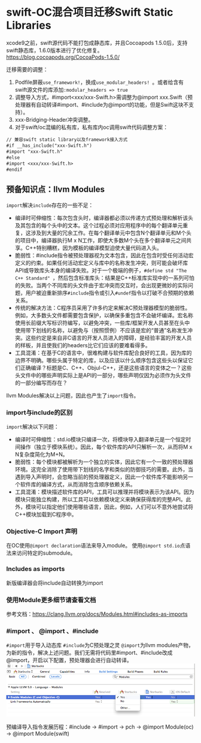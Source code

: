 # swift-OC混合项目迁移Swift Static Libraries
xcode9之前，swift源代码不能打包成静态库，并且Cocoapods 1.5.0后，支持swift静态库，1.6.0版本进行了优化修复。
https://blog.cocoapods.org/CocoaPods-1.5.0/

迁移需要的调整：
1. Podfile屏蔽`use_framework!`，换成`use_modular_headers! `。或者给含有swift源文件的库添加`:modular_headers => true`
2. 调整导入方式，#import<xxx/xxx-Swift.h>需调整为@import xxx.Swift（预处理器有自动转译#import、#include为@import的功能，但是Swift这块不支持）。
3. xxx-Bridging-Header冲突调整。
4. 对于swift/oc混编的私有库，私有库内oc调用swift代码调整方案：
```
// 兼容swift static library以及framework接入方式
#if __has_include("xxx-Swift.h")
#import "xxx-Swift.h"
#else
#import <xxx/xxx-Swift.h>
#endif
```

## 预备知识点：llvm Modules
`import`解决`include`存在的一些不足：
* 编译时可伸缩性：每次包含头时，编译器都必须以传递方式预处理和解析该头及其包含的每个头中的文本。这个过程必须对应用程序中的每个翻译单元重复，这涉及到大量的冗余工作。在每个翻译单元中包含N个翻译单元和M个头的项目中，编译器执行M x N工作，即使大多数M个头在多个翻译单元之间共享。C++特别糟糕，因为模板的编译模型迫使大量代码进入头。
* 脆弱性：#include指令被预处理器视为文本包含，因此在包含时受任何活动宏定义的约束。如果任何活动宏定义与库中的名称发生冲突，则可能会破坏库API或导致库头本身的编译失败。对于一个极端的例子，`#define std "The C++ Standard" `，然后包含标准库头：结果是C++标准库实现中的一系列可怕的失败。当两个不同库的头文件由于宏冲突而交互时，会出现更微妙的实际问题，用户被迫重新排序`#include`指令或引入`#undef`指令以打破不合预期的依赖关系。
* 传统的解决方法：C程序员采用了许多约定来解决C预处理器模型的脆弱性。例如，大多数头文件都需要包含保护，以确保多重包含不会破坏编译。宏名称使用长前缀大写标识符编写，以避免冲突，一些库/框架开发人员甚至在头中使用带下划线的名称，以避免与（按照惯例）不应该是宏的“普通”名称发生冲突。这些约定是来自非C语言的开发人员进入的障碍，是经验丰富的开发人员的样板，并且使我们的headers比它们应该的要难看得多。
* 工具混淆：在基于C的语言中，很难构建与软件库配合良好的工具，因为库的边界不明确。哪些头属于特定的库，以及应该以什么顺序包含这些头以保证它们正确编译？标题是C、C++、Objul-C++，还是这些语言的变体之一？这些头文件中的哪些声明实际上是API的一部分，哪些声明仅因为必须作为头文件的一部分编写而存在？

llvm Modules解决以上问题，因此也产生了`import`指令。

### import与include的区别
`import`解决以下问题：
* 编译时可伸缩性：std.io模块只编译一次，将模块导入翻译单元是一个恒定时间操作（独立于模块系统）。因此，每个软件库的API只解析一次，从而将M x N复杂度简化为M+N。
* 脆弱性：每个模块都被解析为一个独立的实体，因此它有一个一致的预处理器环境。这完全消除了使用带下划线的名字和类似的防御技巧的需要。此外，当遇到导入声明时，会忽略当前的预处理器定义，因此一个软件库不能影响另一个软件库的编译方式，从而消除包含顺序依赖关系。
* 工具混淆：模块描述软件库的API，工具可以推理并将模块表示为该API。因为模块只能独立构建，所以工具可以依赖模块定义来确保获得库的完整API。此外，模块可以指定他们使用哪些语言，因此，例如，人们可以不意外地尝试将C++模块加载到C程序中。

### Objective-C Import 声明
在OC使用`@import declaration`语法来导入module。
使用`@import std.io`点语法来访问特定的submodule。

### Includes as imports
新版编译器会将include自动转换为import

### 使用Module更多细节请查看文档
参考文档：https://clang.llvm.org/docs/Modules.html#includes-as-imports


### #import 、 @import 、#include
`#import`用于导入动态库
`#include`为C预处理之灵
`@import`为llvm modules产物，为新的指令，解决上述问题。我们无需将代码里#import、#include改成@import，开启以下配置，预处理器会进行自动转译。
![](media/16372430496351/16372943763535.png)

预编译导入指令发展历程：#include -> #import -> pch -> @import Module(oc) -> @import Module(swift)


